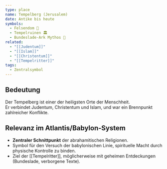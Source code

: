 ```yaml
---
type: place
name: Tempelberg (Jerusalem)
date: Antike bis heute
symbols:
  - Felsendom 🕌
  - Tempelruinen 🏛️
  - Bundeslade-Ark Mythos 📜
related:
  - "[[Judentum]]"
  - "[[Islam]]"
  - "[[Christentum]]"
  - "[[Tempelritter]]"
tags:
  - Zentralsymbol
---
```

## Bedeutung

Der Tempelberg ist einer der heiligsten Orte der Menschheit.  
Er verbindet Judentum, Christentum und Islam, und war ein Brennpunkt zahlreicher Konflikte.  

## Relevanz im Atlantis/Babylon-System

- **Zentraler Schnittpunkt** der abrahamitischen Religionen.  
- Symbol für den Versuch der babylonischen Linie, spirituelle Macht durch physische Kontrolle zu binden.  
- Ziel der [[Tempelritter]], möglicherweise mit geheimen Entdeckungen (Bundeslade, verborgene Texte).  
